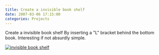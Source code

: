 ```yaml
---
title: Create a invisible book shelf 
date: 2007-03-06 17:15:00
categories: Projects
---
```

Create a invisible book shelf
By inserting a "L" bracket behind the bottom book.
Interesting if not absurdly simple.

<a href="/public/uploads/2007/02/f88t1soq5gexcfh2zhmedium.jpg" title="invisible book shelf"><img src="/public/uploads/2007/02/f88t1soq5gexcfh2zhmedium.jpg" alt="invisible book shelf" /></a>
